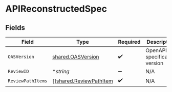 # APIReconstructedSpec


## Fields

| Field                                                                   | Type                                                                    | Required                                                                | Description                                                             |
| ----------------------------------------------------------------------- | ----------------------------------------------------------------------- | ----------------------------------------------------------------------- | ----------------------------------------------------------------------- |
| `OASVersion`                                                            | [shared.OASVersion](../../../pkg/models/shared/oasversion.md)           | :heavy_check_mark:                                                      | OpenAPI specification version                                           |
| `ReviewID`                                                              | **string*                                                               | :heavy_minus_sign:                                                      | N/A                                                                     |
| `ReviewPathItems`                                                       | [][shared.ReviewPathItem](../../../pkg/models/shared/reviewpathitem.md) | :heavy_check_mark:                                                      | N/A                                                                     |